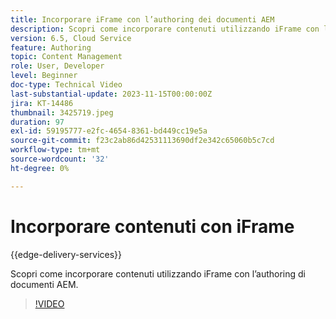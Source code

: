 ```yaml
---
title: Incorporare iFrame con l’authoring dei documenti AEM
description: Scopri come incorporare contenuti utilizzando iFrame con l’authoring di documenti AEM.
version: 6.5, Cloud Service
feature: Authoring
topic: Content Management
role: User, Developer
level: Beginner
doc-type: Technical Video
last-substantial-update: 2023-11-15T00:00:00Z
jira: KT-14486
thumbnail: 3425719.jpeg
duration: 97
exl-id: 59195777-e2fc-4654-8361-bd449cc19e5a
source-git-commit: f23c2ab86d42531113690df2e342c65060b5c7cd
workflow-type: tm+mt
source-wordcount: '32'
ht-degree: 0%

---
```


# Incorporare contenuti con iFrame

{{edge-delivery-services}}

Scopri come incorporare contenuti utilizzando iFrame con l’authoring di documenti AEM.

>[!VIDEO](https://video.tv.adobe.com/v/3425719/?learn=on)
